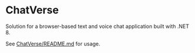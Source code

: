 # ChatVerse

Solution for a browser-based text and voice chat application built with .NET 8.

See [ChatVerse/README.md](ChatVerse/README.md) for usage.
